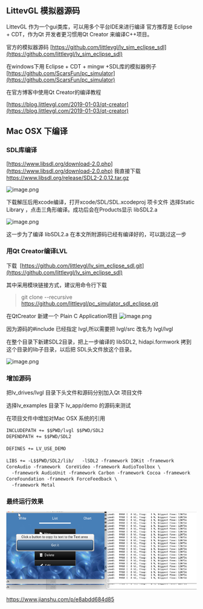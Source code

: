 ## LittevGL 模拟器源码
LittevGL 作为一个gui类库，可以用多个平台IDE来进行编译
官方推荐是 Eclipse + CDT，作为Qt 开发者更习惯用Qt Creator 来编译C++项目。

官方的模拟器源码 [https://github.com/littlevgl/lv_sim_eclipse_sdl](https://github.com/littlevgl/lv_sim_eclipse_sdl)

在windows下用 Eclipse + CDT + mingw +SDL库的模拟器例子
[https://github.com/ScarsFun/pc_simulator](https://github.com/ScarsFun/pc_simulator)

在官方博客中使用Qt Creator的编译教程

[https://blog.littlevgl.com/2019-01-03/qt-creator](https://blog.littlevgl.com/2019-01-03/qt-creator)

## Mac OSX 下编译

### SDL库编译
[https://www.libsdl.org/download-2.0.php](https://www.libsdl.org/download-2.0.php)
我直接下载 https://www.libsdl.org/release/SDL2-2.0.12.tar.gz



![image.png](https://upload-images.jianshu.io/upload_images/1493747-588394b3ffb4cc61.png?imageMogr2/auto-orient/strip%7CimageView2/2/w/1240)


下载解压后用xcode编译，打开xcode/SDL/SDL.xcodeproj 项卡文件
选择Static Library ，点击三角形编译。成功后会在Products显示 libSDL2.a


![image.png](https://upload-images.jianshu.io/upload_images/1493747-fe1250240ed1d031.png?imageMogr2/auto-orient/strip%7CimageView2/2/w/1240)

这一步为了编译 libSDL2.a 在本文所附源码已经有编译好的，可以跳过这一步

### 用Qt Creator编译LVL 
下载  [https://github.com/littlevgl/lv_sim_eclipse_sdl.git](https://github.com/littlevgl/lv_sim_eclipse_sdl)

其中采用模块链接方式，建议用命令行下载

> git clone --recursive https://github.com/littlevgl/pc_simulator_sdl_eclipse.git

在QtCreator 新建一个 Plain C Application项目
![image.png](https://upload-images.jianshu.io/upload_images/1493747-03f3f7074b467f89.png?imageMogr2/auto-orient/strip%7CimageView2/2/w/1240)

因为源码的#include 已经指定 lvgl,所以需要把 lvgl/src 改名为 lvgl/lvgl

在整个目录下新建SDL2目录，把上一步编译的 libSDL2, hidapi.formwork 拷到这个目录的lib子目录，以后把 SDL头文件放这个目录。

![image.png](https://upload-images.jianshu.io/upload_images/1493747-fc32dd52c5c3e264.png?imageMogr2/auto-orient/strip%7CimageView2/2/w/1240)


### 增加源码
把lv_drives/lvgl 目录下头文件和源码分别加入Qt 项目文件

选择lv_examples 目录下 lv_app/demo 的源码来测试

在项目文件中增加对Mac OSX 系统的引用

```
INCLUDEPATH += $$PWD/lvgl $$PWD/SDL2
DEPENDPATH += $$PWD/SDL2

DEFINES += LV_USE_DEMO

LIBS += -L$$PWD/SDL2/lib/   -lSDL2 -framework IOKit -framework CoreAudio -framework  CoreVideo -framework AudioToolbox \
  -framework AudioUnit -framework Carbon -framework Cocoa -framework CoreFoundation -framework ForceFeedback \
  -framework Metal
```


### 最终运行效果

![image.png](./docs/screenshot.png)

https://www.jianshu.com/p/e8abdd684d85

